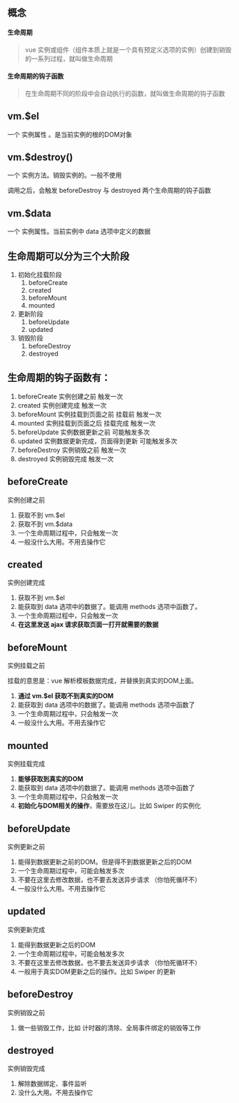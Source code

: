 ## 概念

#### 生命周期

> vue 实例或组件（组件本质上就是一个具有预定义选项的实例）创建到销毁的一系列过程，就叫做生命周期

#### 生命周期的钩子函数

> 在生命周期不同的阶段中会自动执行的函数，就叫做生命周期的钩子函数

## vm.\$el

一个 实例属性 。是当前实例的根的DOM对象

## vm.\$destroy()

一个 实例方法。销毁实例的。一般不使用

调用之后，会触发 beforeDestroy 与 destroyed 两个生命周期的钩子函数

## vm.$data

一个 实例属性。当前实例中 data 选项中定义的数据

## 生命周期可以分为三个大阶段

1. 初始化挂载阶段
   1. beforeCreate 
   2. created 
   3. beforeMount 
   4. mounted 
2. 更新阶段
   1. beforeUpdate 
   2. updated 
3. 销毁阶段
   1. beforeDestroy 
   2. destroyed 

## 生命周期的钩子函数有：

1. beforeCreate 实例创建之前 触发一次
2. created 实例创建完成 触发一次
3. beforeMount 实例挂载到页面之前 挂载前 触发一次
4. mounted 实例挂载到页面之后 挂载完成 触发一次
5. beforeUpdate 实例数据更新之前 可能触发多次
6. updated 实例数据更新完成，页面得到更新 可能触发多次
7. beforeDestroy 实例销毁之前 触发一次
8. destroyed 实例销毁完成 触发一次

## beforeCreate 

实例创建之前

1. 获取不到 vm.$el 
2. 获取不到 vm.$data
3. 一个生命周期过程中，只会触发一次
4. 一般没什么大用。不用去操作它

## created

实例创建完成

1. 获取不到 vm.$el
2. 能获取到 data 选项中的数据了。能调用 methods 选项中函数了。
3. 一个生命周期过程中，只会触发一次
4. **在这里发送 ajax 请求获取页面一打开就需要的数据**

## beforeMount

实例挂载之前

挂载的意思是：vue 解析模板数据完成，并替换到真实的DOM上面。

1. **通过 vm.$el 获取不到真实的DOM**
2. 能获取到 data 选项中的数据了。能调用 methods 选项中函数了
3. 一个生命周期过程中，只会触发一次
4. 一般没什么大用。不用去操作它

## mounted

实例挂载完成

1. **能够获取到真实的DOM**
2. 能获取到 data 选项中的数据了。能调用 methods 选项中函数了
3. 一个生命周期过程中，只会触发一次
4. **初始化与DOM相关的操作**，需要放在这儿。比如 Swiper 的实例化

## beforeUpdate

实例更新之前

1. 能得到数据更新之前的DOM。但是得不到数据更新之后的DOM
2. 一个生命周期过程中，可能会触发多次
3. 不要在这里去修改数据，也不要去发送异步请求   （你怕死循环不）
4. 一般没什么大用。不用去操作它

## updated

实例更新完成

1. 能得到数据更新之后的DOM
2. 一个生命周期过程中，可能会触发多次
3. 不要在这里去修改数据，也不要去发送异步请求   （你怕死循环不）
4. 一般用于真实DOM更新之后的操作。比如 Swiper 的更新

## beforeDestroy

实例销毁之前

1. 做一些销毁工作，比如 计时器的清除、全局事件绑定的销毁等工作

## destroyed

实例销毁完成

1. 解除数据绑定、事件监听
2. 没什么大用。不用去操作它

